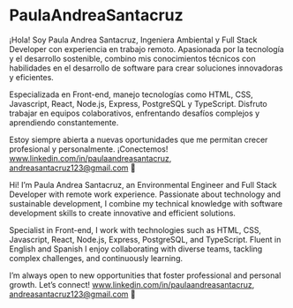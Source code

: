 # PaulaAndreaSantacruz
¡Hola! Soy Paula Andrea Santacruz, Ingeniera Ambiental y Full Stack Developer con experiencia en trabajo remoto. Apasionada por la tecnología y el desarrollo sostenible, combino mis conocimientos técnicos con habilidades en el desarrollo de software para crear soluciones innovadoras y eficientes.

Especializada en Front-end, manejo tecnologías como HTML, CSS, Javascript, React, Node.js, Express, PostgreSQL y TypeScript. Disfruto trabajar en equipos colaborativos, enfrentando desafíos complejos y aprendiendo constantemente.

Estoy siempre abierta a nuevas oportunidades que me permitan crecer profesional y personalmente. ¡Conectemos! www.linkedin.com/in/paulaandreasantacruz, andreasantacruz123@gmail.com 🚀

Hi! I’m Paula Andrea Santacruz, an Environmental Engineer and Full Stack Developer with remote work experience. Passionate about technology and sustainable development, I combine my technical knowledge with software development skills to create innovative and efficient solutions.

Specialist in Front-end, I work with technologies such as HTML, CSS, Javascript, React, Node.js, Express, PostgreSQL, and TypeScript. Fluent in English and Spanish I enjoy collaborating with diverse teams, tackling complex challenges, and continuously learning.

I’m always open to new opportunities that foster professional and personal growth. Let’s connect! www.linkedin.com/in/paulaandreasantacruz, andreasantacruz123@gmail.com 🚀
